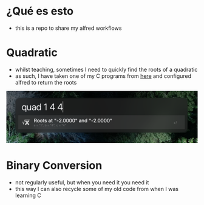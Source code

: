 # ¿Qué es esto
- this is a repo to share my alfred workflows

# Quadratic
- whilst teaching, sometimes I need to quickly find the roots of a quadratic
- as such, I have taken one of my C programs from [here](https://github.com/br1ttle/c-scripts) and configured alfred to return the roots

![screenshot](quadratic-demo.png)

# Binary Conversion
- not regularly useful, but when you need it you need it
- this way I can also recycle some of my old code from when I was learning C




